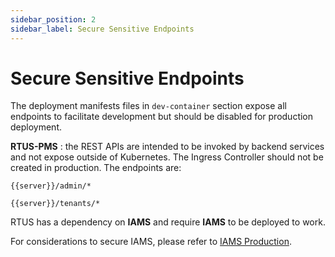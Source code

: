 ```yaml
---
sidebar_position: 2
sidebar_label: Secure Sensitive Endpoints
---
```


#	Secure Sensitive Endpoints

The deployment manifests files in `dev-container` section expose all endpoints to facilitate development 
but should be disabled for production deployment.

**RTUS-PMS** : the REST APIs are intended to be invoked by backend services and not expose outside of Kubernetes. 
The Ingress Controller should not be created in production. The endpoints are: 

`{{server}}/admin/*`

`{{server}}/tenants/*`

RTUS has a dependency on **IAMS** and require **IAMS** to be deployed to work. 

For considerations to secure IAMS, please refer to [IAMS Production](../../iams/deployment/overview.md).

